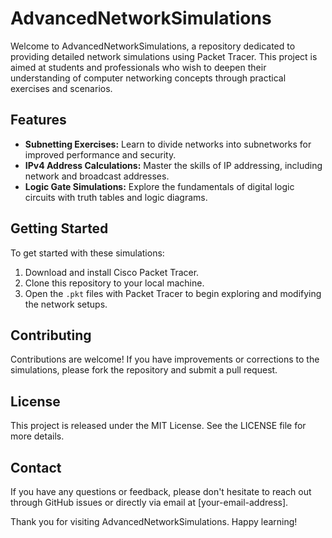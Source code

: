 # AdvancedNetworkSimulations

Welcome to AdvancedNetworkSimulations, a repository dedicated to providing detailed network simulations using Packet Tracer. This project is aimed at students and professionals who wish to deepen their understanding of computer networking concepts through practical exercises and scenarios.

## Features

- **Subnetting Exercises:** Learn to divide networks into subnetworks for improved performance and security.
- **IPv4 Address Calculations:** Master the skills of IP addressing, including network and broadcast addresses.
- **Logic Gate Simulations:** Explore the fundamentals of digital logic circuits with truth tables and logic diagrams.

## Getting Started

To get started with these simulations:
1. Download and install Cisco Packet Tracer.
2. Clone this repository to your local machine.
3. Open the `.pkt` files with Packet Tracer to begin exploring and modifying the network setups.

## Contributing

Contributions are welcome! If you have improvements or corrections to the simulations, please fork the repository and submit a pull request.

## License

This project is released under the MIT License. See the LICENSE file for more details.

## Contact

If you have any questions or feedback, please don't hesitate to reach out through GitHub issues or directly via email at [your-email-address].

Thank you for visiting AdvancedNetworkSimulations. Happy learning!
